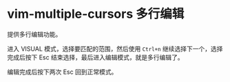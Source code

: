 # vim-multiple-cursors 多行编辑

提供多行编辑功能。

进入 VISUAL 模式，选择要匹配的范围，然后使用 `Ctrl+n` 继续选择下一个，选择完成后按下 Esc 结束选择，最后进入编辑模式，就是多行编辑了。

编辑完成后按下两次 Esc 回到正常模式。
